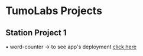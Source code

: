 # TumoLabs Projects
## Station Project 1
• word-counter -> to see app's deployment [click here](https://solidados.github.io/tumo-labs-pavel-konyakhin/word-counter-pavel-konyakhin/)
